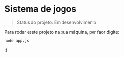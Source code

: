 # Sistema de jogos

>Status do projeto: Em desenvolvimento 

Para rodar esste projeto na sua máquina, por faor digite:

```
node app.js
```

:)